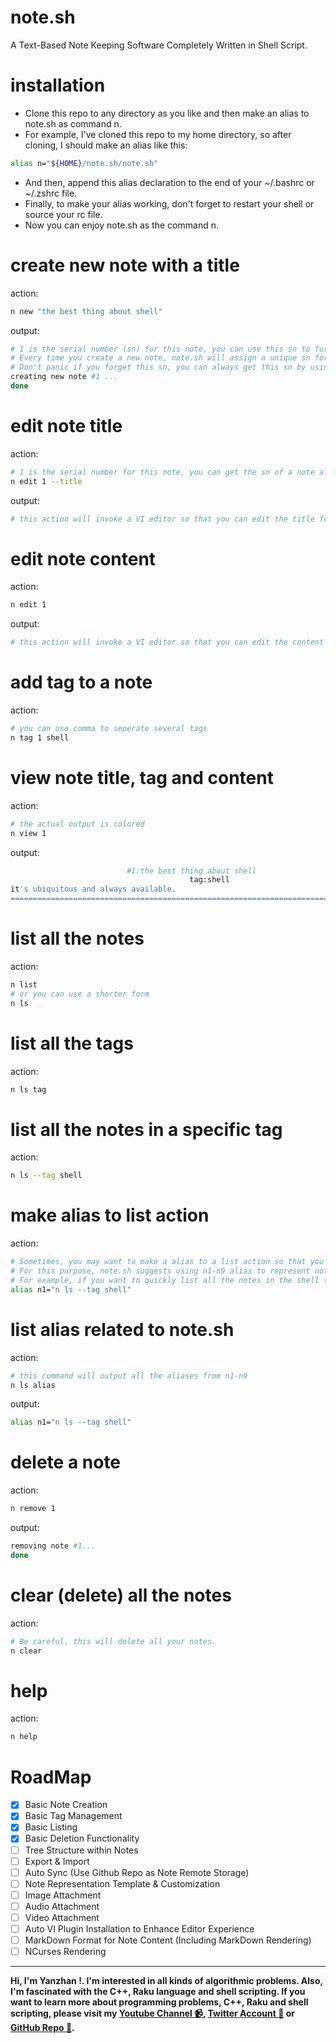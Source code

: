 # note.sh
A Text-Based Note Keeping Software Completely Written in Shell Script.

# installation

* Clone this repo to any directory as you like and then make an alias to note.sh as command n.
* For example, I've cloned this repo to my home directory, so after cloning, I should make an alias like this:
```bash
alias n="${HOME}/note.sh/note.sh"
```
* And then, append this alias declaration to the end of your ~/.bashrc or ~/.zshrc file.
* Finally, to make your alias working, don't forget to restart your shell or source your rc file.
* Now you can enjoy note.sh as the command n.

# create new note with a title

action:

```bash
n new "the best thing about shell"
```

output:

```bash
# 1 is the serial number (sn) for this note, you can use this sn to further edit this note.
# Every time you create a new note, note.sh will assign a unique sn for this note.
# Don't panic if you forget this sn, you can always get this sn by using the list action.
creating new note #1 ...
done
```

# edit note title

action:

```bash
# 1 is the serial number for this note, you can get the sn of a note after creating it.
n edit 1 --title
```

output:

```bash
# this action will invoke a VI editor so that you can edit the title for this note.
```

# edit note content

action:

```bash
n edit 1
```

output:

```bash
# this action will invoke a VI editor so that you can edit the content for this note.
```

# add tag to a note

action:

```bash
# you can use comma to seperate several tags
n tag 1 shell
```

# view note title, tag and content

action:

```bash
# the actual output is colored
n view 1
```

output:

```bash
                          #1:the best thing about shell
                                        tag:shell
it's ubiquitous and always available.
================================================================================
```

# list all the notes

action:

```bash
n list
# or you can use a shorter form
n ls
```

# list all the tags

action:

```bash
n ls tag
```

# list all the notes in a specific tag

action:

```bash
n ls --tag shell
```

# make alias to list action

action:

```bash
# Sometimes, you may want to make a alias to a list action so that you can view your notes more quickly.
# For this purpose, note.sh suggests using n1-n9 alias to represent note.sh shortcut.
# For example, if you want to quickly list all the notes in the shell tag, then you can add the following alias declaration to your ~/.bashrc or ~/.zshrc .
alias n1="n ls --tag shell"
```

# list alias related to note.sh

action:

```bash
# this command will output all the aliases from n1-n9
n ls alias
```

output:

```bash
alias n1="n ls --tag shell"
```

# delete a note

action:

```bash
n remove 1
```

output:

```bash
removing note #1...
done
```

# clear (delete) all the notes

action:

```bash
# Be careful, this will delete all your notes.
n clear
```

# help

action:

```bash
n help
```

# RoadMap

- [x] Basic Note Creation
- [x] Basic Tag Management
- [x] Basic Listing
- [x] Basic Deletion Functionality
- [ ] Tree Structure within Notes
- [ ] Export & Import
- [ ] Auto Sync (Use Github Repo as Note Remote Storage)
- [ ] Note Representation Template & Customization
- [ ] Image Attachment
- [ ] Audio Attachment
- [ ] Video Attachment
- [ ] Auto VI Plugin Installation to Enhance Editor Experience
- [ ] MarkDown Format for Note Content (Including MarkDown Rendering)
- [ ] NCurses Rendering

---

**Hi, I'm Yanzhan !. I'm interested in all kinds of algorithmic problems. Also, I'm fascinated with the C++, Raku language and shell scripting. If you want to learn more about programming problems, C++, Raku and shell scripting, please visit my [Youtube Channel :video_camera:](https://www.youtube.com/channel/UCDkz-__gl3frqLexukpG0DA?view_as=subscriber), [Twitter Account :iphone:](https://twitter.com/YangYanzhan) or [GitHub Repo :memo:](https://github.com/yangyanzhan/code-camp).**
